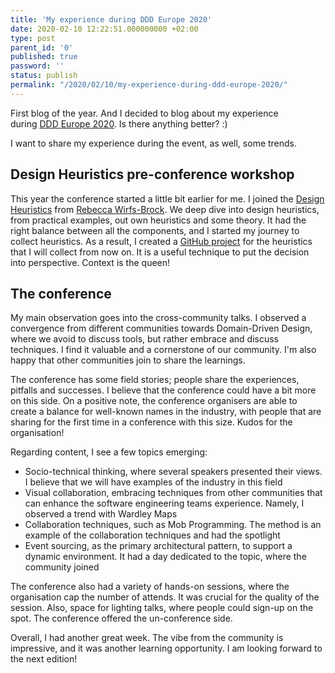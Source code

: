 ```yaml
---
title: 'My experience during DDD Europe 2020'
date: 2020-02-10 12:22:51.000000000 +02:00
type: post
parent_id: '0'
published: true
password: ''
status: publish
permalink: "/2020/02/10/my-experience-during-ddd-europe-2020/"
---
```

First blog of the year. And I decided to blog about my experience during [DDD Europe 2020](https://dddeurope.com/2020/). Is there anything better? :)

I want to share my experience during the event, as well, some trends.

## Design Heuristics pre-conference workshop

This year the conference started a little bit earlier for me. I joined the [Design Heuristics](https://training.dddeurope.com/design-heuristics-rebecca-wirfs-brock/) from [Rebecca Wirfs-Brock](https://twitter.com/rebeccawb). We deep dive into design heuristics, from practical examples, out own heuristics and some theory. It had the right balance between all the components, and I started my journey to collect heuristics. As a result, I created a [GitHub project](https://github.com/joaoasrosa/heuristics) for the heuristics that I will collect from now on. It is a useful technique to put the decision into perspective. Context is the queen!

## The conference

My main observation goes into the cross-community talks. I observed a convergence from different communities towards Domain-Driven Design, where we avoid to discuss tools, but rather embrace and discuss techniques. I find it valuable and a cornerstone of our community. I'm also happy that other communities join to share the learnings.

The conference has some field stories; people share the experiences, pitfalls and successes. I believe that the conference could have a bit more on this side. On a positive note, the conference organisers are able to create a balance for well-known names in the industry, with people that are sharing for the first time in a conference with this size. Kudos for the organisation!

Regarding content, I see a few topics emerging:

*   Socio-technical thinking, where several speakers presented their views. I believe that we will have examples of the industry in this field
*   Visual collaboration, embracing techniques from other communities that can enhance the software engineering teams experience. Namely, I observed a trend with Wardley Maps
*   Collaboration techniques, such as Mob Programming. The method is an example of the collaboration techniques and had the spotlight
*   Event sourcing, as the primary architectural pattern, to support a dynamic environment. It had a day dedicated to the topic, where the community joined

The conference also had a variety of hands-on sessions, where the organisation cap the number of attends. It was crucial for the quality of the session. Also, space for lighting talks, where people could sign-up on the spot. The conference offered the un-conference side.

Overall, I had another great week. The vibe from the community is impressive, and it was another learning opportunity. I am looking forward to the next edition!
